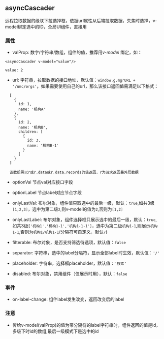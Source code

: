 ## asyncCascader
远程拉取数据的级联下拉选择框，依据url属性从后端拉取数据，失焦时选择，v-model绑定选中的ID，全局UI组件，直接用

### 属性
* valProp: 数字/字符串/数组，组件的值，推荐用*v-model* 绑定，如：
```
<asyncCascader v-model="value"/>

value: 2
```

* url: 字符串，拉取数据的接口地址，默认值：`window.g.mgrURL + '/umc/orgs'`，如果需要使用自己的url，那么该接口返回值需满足以下格式：
```
  [
    {
      id: 1,
      name: '机构A'
    },
    {
      id: 2,
      name: '机构B',
      children: [
        {
          id: 3,
          name: '机构B-1'
        }
      ]
    }
  ]
  
  该数组需以r或r.data或r.data.records的值返回，r为请求返回最外层数据
```

* optionVal 节点val对应接口字段

* optionLabel 节点label对应节点字段

* onlyLastVal: 布尔对象，组件值只取选中的最后一级，默认：`true`,如共3级`[1,2,3]`，选中为第二级`2`,则v-model的值为`2`,否则为`[1,2]`

* onlyLastLabel: 布尔对象，组件选择框只展示选中的最后一级，默认：`true`,如共3级`['机构1','机构1-1','机构1-1-1']`，选中为第二级`机构1-1`,则展示`机构1-1`,否则为`机构1/机构1-1`(分隔符可自定义，默认`/`)

* filterable: 布尔对象，是否支持筛选待选项，默认值：`false`

* separator: 字符串，选中的label分隔符，显示全部label时生效，默认值：`'/'`

* placeholder: 字符串，选择框placeholder，默认值：`'搜索'`

* disabled: 布尔对象，禁用组件（仅展示时用），默认：`false`
### 事件
* on-label-change: 组件label发生改变，返回改变后的label
### 注意
* 传给v-model(valProp)的值为带分隔符的label字符串时，组件返回的值是id，多级下时id的数组,最后一级模式下是选中的id
